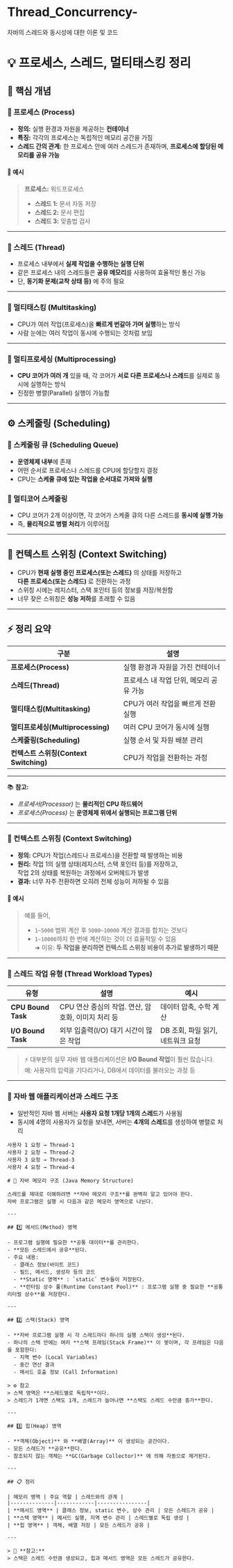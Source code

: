 # Thread_Concurrency-
자바의 스레드와 동시성에 대한 이론 및 코드
# 💡 프로세스, 스레드, 멀티태스킹 정리

## 🧠 핵심 개념

### 🔹 프로세스 (Process)
- **정의:** 실행 환경과 자원을 제공하는 **컨테이너**
- **특징:** 각각의 프로세스는 독립적인 메모리 공간을 가짐
- **스레드 간의 관계:** 한 프로세스 안에 여러 스레드가 존재하며, **프로세스에 할당된 메모리를 공유 가능**

#### 📘 예시
> **프로세스:** 워드프로세스  
> - **스레드 1:** 문서 자동 저장  
> - **스레드 2:** 문서 편집  
> - **스레드 3:** 맞춤법 검사

---

### 🔹 스레드 (Thread)
- 프로세스 내부에서 **실제 작업을 수행하는 실행 단위**
- 같은 프로세스 내의 스레드들은 **공유 메모리**를 사용하여 효율적인 통신 가능
- 단, **동기화 문제(교착 상태 등)** 에 주의 필요

---

### 🔹 멀티태스킹 (Multitasking)
- CPU가 여러 작업(프로세스)을 **빠르게 번갈아 가며 실행**하는 방식
- 사람 눈에는 여러 작업이 동시에 수행되는 것처럼 보임

---

### 🔹 멀티프로세싱 (Multiprocessing)
- **CPU 코어가 여러 개** 있을 때, 각 코어가 **서로 다른 프로세스나 스레드**를 실제로 동시에 실행하는 방식  
- 진정한 병렬(Parallel) 실행이 가능함

---

## ⚙️ 스케줄링 (Scheduling)

### 🔸 스케줄링 큐 (Scheduling Queue)
- **운영체제 내부**에 존재
- 어떤 순서로 프로세스나 스레드를 CPU에 할당할지 결정
- CPU는 **스케줄 큐에 있는 작업을 순서대로 가져와 실행**

### 🔸 멀티코어 스케줄링
- CPU 코어가 2개 이상이면, 각 코어가 스케줄 큐의 다른 스레드를 **동시에 실행 가능**
- 즉, **물리적으로 병렬 처리**가 이루어짐

---

## 🧩 컨텍스트 스위칭 (Context Switching)
- CPU가 **현재 실행 중인 프로세스(또는 스레드)** 의 상태를 저장하고  
  **다른 프로세스(또는 스레드)** 로 전환하는 과정  
- 스위칭 시에는 레지스터, 스택 포인터 등의 정보를 저장/복원함
- 너무 잦은 스위칭은 **성능 저하**를 초래할 수 있음

---

## ⚡ 정리 요약

| 구분 | 설명 |
|------|------|
| **프로세스(Process)** | 실행 환경과 자원을 가진 컨테이너 |
| **스레드(Thread)** | 프로세스 내 작업 단위, 메모리 공유 가능 |
| **멀티태스킹(Multitasking)** | CPU가 여러 작업을 빠르게 전환 실행 |
| **멀티프로세싱(Multiprocessing)** | 여러 CPU 코어가 동시에 실행 |
| **스케줄링(Scheduling)** | 실행 순서 및 자원 배분 관리 |
| **컨텍스트 스위칭(Context Switching)** | CPU가 작업을 전환하는 과정 |

---

📚 **참고:**  
- *프로세서(Processor)* 는 **물리적인 CPU 하드웨어**  
- *프로세스(Process)* 는 **운영체제 위에서 실행되는 프로그램 단위**

---

### 🔹 컨텍스트 스위칭 (Context Switching)
- **정의:** CPU가 작업(스레드나 프로세스)을 전환할 때 발생하는 비용  
- **원리:** 작업 1의 실행 상태(레지스터, 스택 포인터 등)를 저장하고,  
  작업 2의 상태를 복원하는 과정에서 오버헤드가 발생  
- **결과:** 너무 자주 전환하면 오히려 전체 성능이 저하될 수 있음

#### 📘 예시
> 예를 들어,  
> - `1~5000` 범위 계산 후 `5000~10000` 계산 결과를 합치는 것보다  
> - `1~10000`까지 한 번에 계산하는 것이 더 효율적일 수 있음  
> ➜ 이유: **두 작업을 분리하면 컨텍스트 스위칭 비용이 추가로 발생하기 때문**

---

### 🔹 스레드 작업 유형 (Thread Workload Types)

| 유형 | 설명 | 예시 |
|------|------|------|
| **CPU Bound Task** | CPU 연산 중심의 작업. 연산, 암호화, 이미지 처리 등 | 데이터 압축, 수학 계산 |
| **I/O Bound Task** | 외부 입출력(I/O) 대기 시간이 많은 작업 | DB 조회, 파일 읽기, 네트워크 요청 |

> ⚡ 대부분의 실무 자바 웹 애플리케이션은 **I/O Bound 작업**이 훨씬 많습니다.  
> 예: 사용자의 입력을 기다리거나, DB에서 데이터를 불러오는 과정 등

---

### 🔹 자바 웹 애플리케이션과 스레드 구조

- 일반적인 자바 웹 서버는 **사용자 요청 1개당 1개의 스레드**가 사용됨  
- 동시에 4명의 사용자가 요청을 보내면, 서버는 **4개의 스레드**를 생성하여 병렬로 처리

```text
사용자 1 요청 → Thread-1  
사용자 2 요청 → Thread-2  
사용자 3 요청 → Thread-3  
사용자 4 요청 → Thread-4

# 🧠 자바 메모리 구조 (Java Memory Structure)

스레드를 제대로 이해하려면 **자바 메모리 구조**를 완벽히 알고 있어야 한다.  
자바 프로그램은 실행 시 다음과 같은 메모리 영역으로 나뉜다.

---

## 1️⃣ 메서드(Method) 영역

- 프로그램 실행에 필요한 **공통 데이터**를 관리한다.  
- **모든 스레드에서 공유**된다.  
- 주요 내용:
  - 클래스 정보(바이트 코드)
  - 필드, 메서드, 생성자 등의 코드
  - **Static 영역** : `static` 변수들이 저장된다.
  - **런타임 상수 풀(Runtime Constant Pool)** : 프로그램 실행 중 필요한 **공통 리터럴 상수**를 저장한다.

---

## 2️⃣ 스택(Stack) 영역

- **자바 프로그램 실행 시 각 스레드마다 하나의 실행 스택이 생성**된다.  
- 하나의 스택 안에는 여러 **스택 프레임(Stack Frame)** 이 쌓이며, 각 프레임은 다음을 포함한다:
  - 지역 변수 (Local Variables)
  - 중간 연산 결과
  - 메서드 호출 정보 (Call Information)

> ⚙️ 참고  
> 스택 영역은 **스레드별로 독립적**이다.  
> 스레드가 1개면 스택도 1개, 스레드가 늘어나면 **스택도 스레드 수만큼 증가**한다.

---

## 3️⃣ 힙(Heap) 영역

- **객체(Object)** 와 **배열(Array)** 이 생성되는 공간이다.  
- 모든 스레드가 **공유**한다.  
- 참조되지 않는 객체는 **GC(Garbage Collector)** 에 의해 자동으로 제거된다.

---

## 📋 정리

| 메모리 영역 | 주요 역할 | 스레드와의 관계 |
|--------------|------------|----------------|
| **메서드 영역** | 클래스 정보, static 변수, 상수 관리 | 모든 스레드가 공유 |
| **스택 영역** | 메서드 실행, 지역 변수 관리 | 스레드별로 독립 생성 |
| **힙 영역** | 객체, 배열 저장 | 모든 스레드가 공유 |

---

> 🧩 **참고:**  
> 스택은 스레드 수만큼 생성되고, 힙과 메서드 영역은 모든 스레드가 공유한다.
